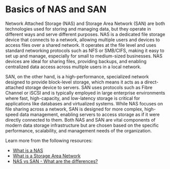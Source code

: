 # Basics of NAS and SAN

Network Attached Storage (NAS) and Storage Area Network (SAN) are both technologies used for storing and managing data, but they operate in different ways and serve different purposes. NAS is a dedicated file storage device that connects to a network, allowing multiple users and devices to access files over a shared network. It operates at the file level and uses standard networking protocols such as NFS or SMB/CIFS, making it easy to set up and manage, especially for small to medium-sized businesses. NAS devices are ideal for sharing files, providing backups, and enabling centralized data access across multiple users in a local network.

SAN, on the other hand, is a high-performance, specialized network designed to provide block-level storage, which means it acts as a direct-attached storage device to servers. SAN uses protocols such as Fibre Channel or iSCSI and is typically employed in large enterprise environments where fast, high-capacity, and low-latency storage is critical for applications like databases and virtualized systems. While NAS focuses on file sharing across a network, SAN is designed for more complex, high-speed data management, enabling servers to access storage as if it were directly connected to them. Both NAS and SAN are vital components of modern data storage infrastructure but are chosen based on the specific performance, scalability, and management needs of the organization.

Learn more from the following resources:

- [What is a NAS](https://www.youtube.com/watch?v=ZwhT-KI16jo)
- [What is a Storage Area Network](https://www.youtube.com/watch?v=7eGw4vhyeTA)
- [NAS vs SAN - What are the differences?](https://www.backblaze.com/blog/whats-the-diff-nas-vs-san/)
